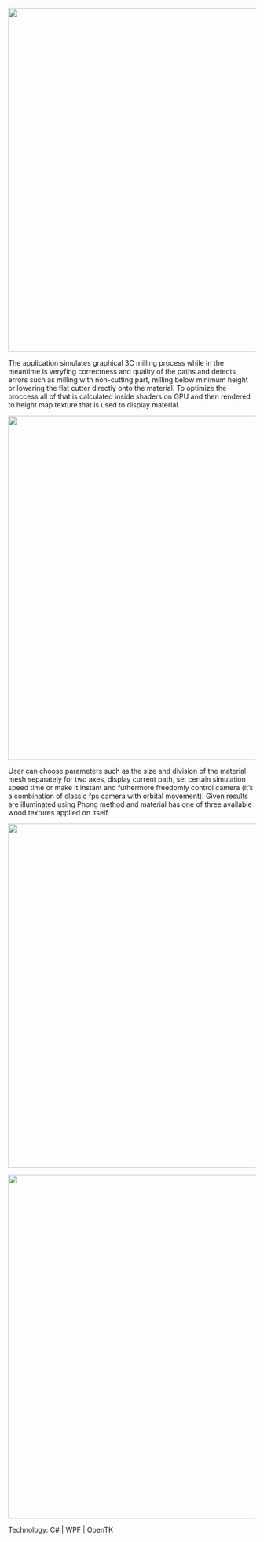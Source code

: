 <p align="center">
  <img src="https://github.com/user-attachments/assets/0a7f0472-3025-443d-a6d9-00e281cf7ac4" width =700 height=auto>
</p>

The application simulates graphical 3C milling process while in the meantime is veryfing correctness
and quality of the paths and detects errors such as milling with non-cutting part, milling below
minimum height or lowering the flat cutter directly onto the material. To optimize the proccess all of
that is calculated inside shaders on GPU and then rendered to height map texture that is used to
display material.

<p align="center">
  <img src="https://github.com/user-attachments/assets/fe0442f7-094f-4277-9620-360fa867d62b" width =700 height=auto>
</p>

User can choose parameters such as the size and division of the material mesh separately for two
axes, display current path, set certain simulation speed time or make it instant and futhermore
freedomly control camera (it’s a combination of classic fps camera with orbital movement). Given
results are illuminated using Phong method and material has one of three available wood textures
applied on itself.

<p align="center">
  <img src="https://github.com/user-attachments/assets/d8d74c79-2656-498d-8236-46dcd4d3def6" width =700 height=auto>
</p>

<p align="center">
  <img src="https://github.com/user-attachments/assets/e696a6a4-0181-4d54-94be-5fea1ac9f133" width =700 height=auto>
</p>

Technology: C# | WPF | OpenTK
